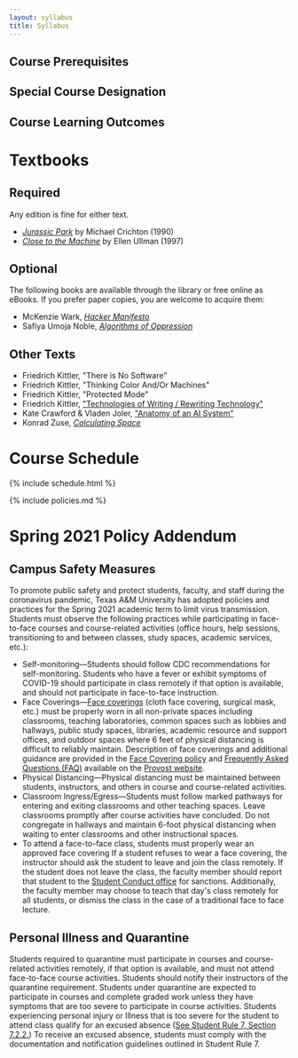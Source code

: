 ```yaml
---
layout: syllabus
title: Syllabus
---
```


## Course Prerequisites

## Special Course Designation

## Course Learning Outcomes

# Textbooks

## Required

Any edition is fine for either text.

* [*Jurassic Park*](https://www.google.com/books/edition/Jurassic_Park/MNeEFe9qU3cC?hl=en&gbpv=0) by Michael Crichton (1990)
* [*Close to the Machine*](https://www.google.com/books/edition/Close_to_the_Machine/Nc58pe_KSQAC?hl=en&gbpv=0) by Ellen Ullman (1997)

## Optional

The following books are available through the library or free online as eBooks. If you prefer paper copies, you are welcome to acquire them:

* McKenzie Wark, [*Hacker Manifesto*](https://ebookcentral.proquest.com/lib/tamucs/detail.action?docID=3300116)
* Safiya Umoja Noble, [*Algorithms of Oppression*](https://ebookcentral.proquest.com/lib/tamucs/detail.action?docID=483426)

## Other Texts

* Friedrich Kittler, "There is No Software"
* Friedrich Kittler, "Thinking Color And/Or Machines"
* Friedrich Kittler, "Protected Mode"
* Friedrich Kittler, ["Technologies of Writing / Rewriting Technology"](https://web.archive.org/web/20010111211800/https://www.emory.edu/ALTJNL/Articles/kittler/kit1.htm)
* Kate Crawford & Vladen Joler, ["Anatomy of an AI System"](https://anatomyof.ai/)
* Konrad Zuse, [*Calculating Space*](https://philpapers.org/archive/ZUSRR.pdf)

# Course Schedule

{% include schedule.html %}

{% include policies.md %}

# Spring 2021 Policy Addendum

## Campus Safety Measures

To promote public safety and protect students, faculty, and staff during the coronavirus pandemic, Texas A&amp;M University has adopted policies and practices for the Spring 2021 academic term to limit virus transmission. Students must observe the following practices while participating in face-to-face courses and course-related activities (office hours, help sessions, transitioning to and between classes, study spaces, academic services, etc.):

* Self-monitoring—Students should follow CDC recommendations for self-monitoring. Students who have a fever or exhibit symptoms of COVID-19 should participate in class remotely if that option is available, and should not participate in face-to-face instruction.
* Face Coverings—[Face coverings](https://rules-saps.tamu.edu/PDFs/34.99.99.M0.03.pdf) (cloth face covering, surgical mask, etc.) must be properly worn in all non-private spaces including classrooms, teaching laboratories, common spaces such as lobbies and hallways, public study spaces, libraries, academic resource and support offices, and outdoor spaces where 6 feet of physical distancing is difficult to reliably maintain. Description of face coverings and additional guidance are provided in the [Face Covering policy](https://rules-saps.tamu.edu/PDFs/34.99.99.M0.03.pdf) and [Frequently Asked Questions (FAQ)](https://provost.tamu.edu/Menu/News/TAMU-Face-Covering-FAQs) available on the [Provost website](https://provost.tamu.edu/Menu/News/TAMU-Face-Covering-FAQs).
* Physical Distancing—Physical distancing must be maintained between students, instructors, and others in course and course-related activities.
* Classroom Ingress/Egress—Students must follow marked pathways for entering and exiting classrooms and other teaching spaces. Leave classrooms promptly after course activities have concluded. Do not congregate in hallways and maintain 6-foot physical distancing when waiting to enter classrooms and other instructional spaces.
* To attend a face-to-face class, students must properly wear an approved face covering If a student refuses to wear a face covering, the instructor should ask the student to leave and join the class remotely. If the student does not leave the class, the faculty member should report that student to the [Student Conduct office](https://studentlife.tamu.edu/sco/face-covering-violations/) for sanctions. Additionally, the faculty member may choose to teach that day's class remotely for all students, or dismiss the class in the case of a traditional face to face lecture.

## Personal Illness and Quarantine

Students required to quarantine must participate in courses and course-related activities remotely, if that option is available, and must not attend face-to-face course activities. Students should notify their instructors of the quarantine requirement. Students under quarantine are expected to participate in courses and complete graded work unless they have symptoms that are too severe to participate in course activities.  Students experiencing personal injury or Illness that is too severe for the student to attend class qualify for an excused absence ([See Student Rule 7, Section 7.2.2.](https://student-rules.tamu.edu/rule07/)) To receive an excused absence, students must comply with the documentation and notification guidelines outlined in Student Rule 7.

